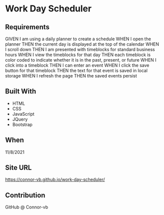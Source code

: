 # Work Day Scheduler

## Requirements
GIVEN I am using a daily planner to create a schedule
WHEN I open the planner
THEN the current day is displayed at the top of the calendar
WHEN I scroll down
THEN I am presented with timeblocks for standard business hours
WHEN I view the timeblocks for that day
THEN each timeblock is color coded to indicate whether it is in the past, present, or future
WHEN I click into a timeblock
THEN I can enter an event
WHEN I click the save button for that timeblock
THEN the text for that event is saved in local storage
WHEN I refresh the page
THEN the saved events persist

## Built With
* HTML
* CSS
* JavaScript
* JQuery
* Bootstrap

## When
11/8/2021

## Site URL
https://connor-vb.github.io/work-day-scheduler/

## Contribution
GitHub @ Connor-vb